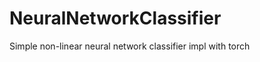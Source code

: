 NeuralNetworkClassifier
=======================

Simple non-linear neural network classifier impl with torch
